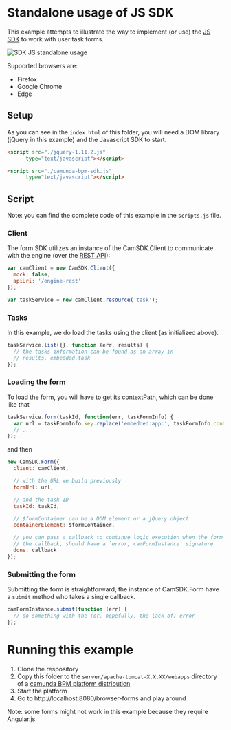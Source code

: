 # Standalone usage of JS SDK

This example attempts to illustrate the way to implement (or use) the [JS SDK](https://github.com/camunda/camunda-bpm-sdk-js) to work with user task forms.

![SDK JS standalone usage](screenshot.png)

Supported browsers are:
- Firefox
- Google Chrome
- Edge

## Setup

As you can see in the `index.html` of this folder, you will need a DOM library (jQuery in this example) and the Javascript SDK to start.

```html
<script src="./jquery-1.11.2.js"
      type="text/javascript"></script>

<script src="./camunda-bpm-sdk.js"
      type="text/javascript"></script>
```

## Script

Note: you can find the complete code of this example in the `scripts.js` file.

### Client

The form SDK utilizes an instance of the CamSDK.Client to communicate with the engine (over the [REST API](http://docs.camunda.org/latest/api-references/rest/)):

```js
var camClient = new CamSDK.Client({
  mock: false,
  apiUri: '/engine-rest'
});

var taskService = new camClient.resource('task');
```

### Tasks

In this example, we do load the tasks using the client (as initialized above).

```js
taskService.list({}, function (err, results) {
  // the tasks information can be found as an array in
  // results._embedded.task
});
```

### Loading the form

To load the form, you will have to get its contextPath, which can be done like that

```js
taskService.form(taskId, function(err, taskFormInfo) {
  var url = taskFormInfo.key.replace('embedded:app:', taskFormInfo.contextPath + '/');
  // ...
});
```

and then

```js
new CamSDK.Form({
  client: camClient,

  // with the URL we build previously
  formUrl: url,

  // and the task ID
  taskId: taskId,

  // $formContainer can be a DOM element or a jQuery object
  containerElement: $formContainer,

  // you can pass a callback to continue logic execution when the form is ready
  // the callback, should have a `error, camFormInstance` signature
  done: callback
});
```

### Submitting the form

Submitting the form is straightforward, the instance of CamSDK.Form have a `submit` method who takes a single callback.

```js
camFormInstance.submit(function (err) {
  // do something with the (or, hopefully, the lack of) error
});
```


# Running this example

1. Clone the respository
2. Copy this folder to the `server/apache-tomcat-X.X.XX/webapps` directory of a [camunda BPM platform distribution](http://camunda.org/download/)
3. Start the platform
4. Go to http://localhost:8080/browser-forms and play around

Note: some forms might not work in this example because they require Angular.js
